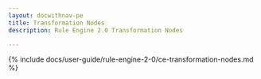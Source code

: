 ```yaml
---
layout: docwithnav-pe
title: Transformation Nodes
description: Rule Engine 2.0 Transformation Nodes

---
```


{% include docs/user-guide/rule-engine-2-0/ce-transformation-nodes.md %}